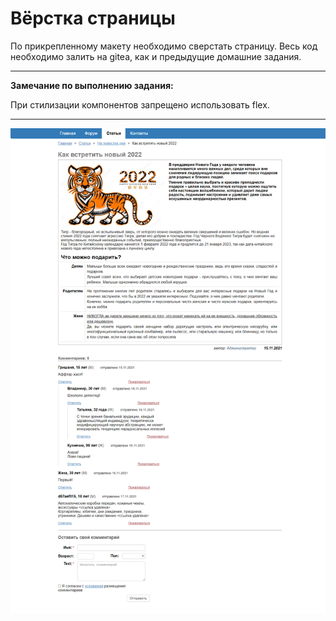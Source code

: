 # Вёрстка страницы

По прикрепленному макету необходимо сверстать страницу. Весь код необходимо залить на gitea, как и предыдущие домашние задания.

___

**Замечание по выполнению задания:**

При стилизации компонентов запрещено использовать flex.

___
![Alt-текст](resources/HTML.HomeWork.png "Макет страницы")
